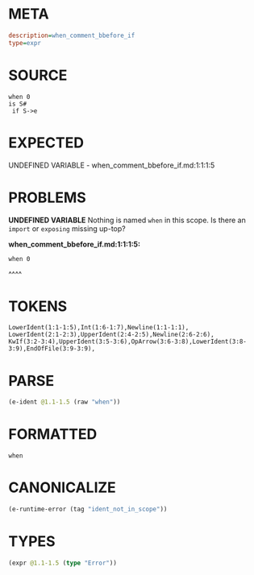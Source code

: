 # META
~~~ini
description=when_comment_bbefore_if
type=expr
~~~
# SOURCE
~~~roc
when 0
is S#
 if S->e
~~~
# EXPECTED
UNDEFINED VARIABLE - when_comment_bbefore_if.md:1:1:1:5
# PROBLEMS
**UNDEFINED VARIABLE**
Nothing is named `when` in this scope.
Is there an `import` or `exposing` missing up-top?

**when_comment_bbefore_if.md:1:1:1:5:**
```roc
when 0
```
^^^^


# TOKENS
~~~zig
LowerIdent(1:1-1:5),Int(1:6-1:7),Newline(1:1-1:1),
LowerIdent(2:1-2:3),UpperIdent(2:4-2:5),Newline(2:6-2:6),
KwIf(3:2-3:4),UpperIdent(3:5-3:6),OpArrow(3:6-3:8),LowerIdent(3:8-3:9),EndOfFile(3:9-3:9),
~~~
# PARSE
~~~clojure
(e-ident @1.1-1.5 (raw "when"))
~~~
# FORMATTED
~~~roc
when
~~~
# CANONICALIZE
~~~clojure
(e-runtime-error (tag "ident_not_in_scope"))
~~~
# TYPES
~~~clojure
(expr @1.1-1.5 (type "Error"))
~~~
